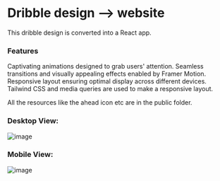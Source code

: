 # Dribble design --> website
This dribble design is converted into a React app.

### Features
Captivating animations designed to grab users' attention.
Seamless transitions and visually appealing effects enabled by Framer Motion.
Responsive layout ensuring optimal display across different devices.
Tailwind CSS and media queries are used to make a responsive layout.

All the resources like the ahead icon etc are in the public folder.

### Desktop View:

![image](https://github.com/srujana55/SpurAssesment/assets/73210291/d94bbec6-1f33-4cad-b3e8-474ed60ce762)

### Mobile View:
 ![image](https://github.com/srujana55/SpurAssesment/assets/73210291/cda4d692-1d2d-48e0-8c0b-35f411c7f7de)


